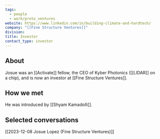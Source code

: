 ```yaml
---
tags:
  - people
  - work/proto_ventures
website: https://www.linkedin.com/in/building-climate-and-hardtech/
company: "[[Fine Structure Ventures]]"
division: 
title: Investor
contact_type: investor
---
```

## About
Josue was an [[Activate]] fellow, the CEO of Kyber Photonics ([[LIDAR]] on a chip), and is now an investor at [[Fine Structure Ventures]].

## How we met
He was introduced by [[Shyam Kamadolli]].

## Selected conversations
[[2023-12-08 Josue Lopez (Fine Structure Ventures)]]